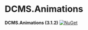 # DCMS.Animations

**DCMS.Animations (3.1.2)**
[![NuGet](https://img.shields.io/nuget/v/DCMS.Animations.svg?label=NuGet)](https://www.nuget.org/packages/DCMS.Animations/3.1.2)
